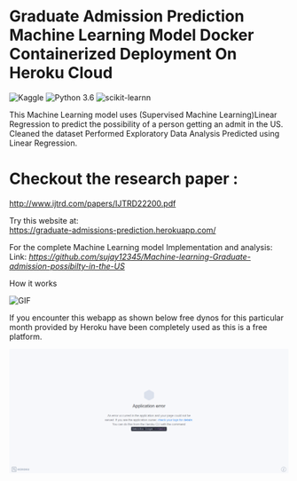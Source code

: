# Graduate Admission Prediction Machine Learning Model Docker Containerized Deployment On Heroku Cloud
![Kaggle](https://img.shields.io/badge/Dataset-Kaggle-blue.svg) ![Python 3.6](https://img.shields.io/badge/Python-3.6-brightgreen.svg) ![scikit-learnn](https://img.shields.io/badge/Library-Scikit_Learn-orange.svg)

This Machine Learning model uses (Supervised Machine Learning)Linear Regression to predict the possibility of a person getting an admit in the US. Cleaned the dataset Performed Exploratory Data Analysis Predicted using Linear Regression.


# Checkout the research paper : <br>
http://www.ijtrd.com/papers/IJTRD22200.pdf

Try this website at:<br />
 https://graduate-admissions-prediction.herokuapp.com/

For the complete Machine Learning model Implementation and analysis:<br />
Link: _https://github.com/sujay12345/Machine-learning-Graduate-admission-possibilty-in-the-US_

How it works <br>

![GIF](readmegif/dockfile.gif)


If you encounter this webapp as shown below free dynos for this particular month provided by Heroku have been completely used as this is a free platform.


![Heroku-Error](readmegif/application-error-heroku.png)

